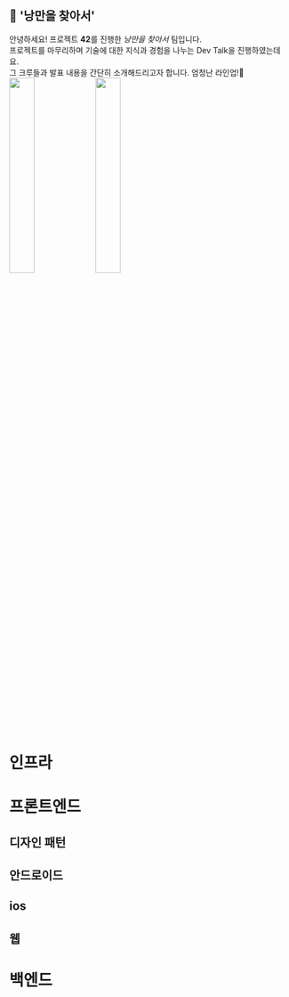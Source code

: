 ## 🧙 '낭만을 찾아서'

안녕하세요! 프로젝트 **42**를 진행한 *낭만을 찾아서* 팀입니다.</br>
프로젝트를 마무리하며 기술에 대한 지식과 경험을 나누는 Dev Talk을 진행하였는데요.</br>
그 크루들과 발표 내용을 간단히 소개해드리고자 합니다. 엄청난 라인업!🙋‍</br>
<img src="../assets/devtalk1" width= "30%">
<img src="../assets/devtalk2" width= "30%">

# 인프라

# 프론트엔드
## 디자인 패턴

## 안드로이드

## ios

## 웹

# 백엔드


